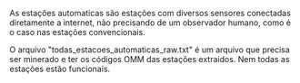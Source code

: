 As estações automaticas são estações com diversos sensores conectadas diretamente a internet, não precisando de um observador humano, como é o caso nas estações convencionais.

O arquivo "todas_estacoes_automaticas_raw.txt" é um arquivo que precisa ser minerado e ter os códigos OMM das estações extraidos. Nem todas as estações estão funcionais.